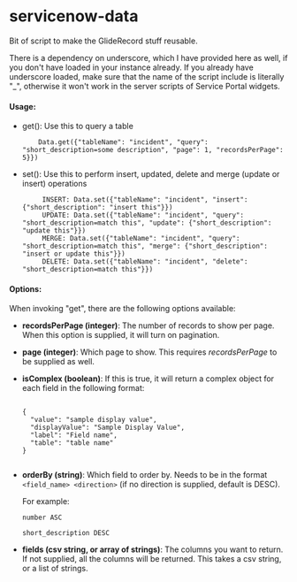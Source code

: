 # servicenow-data
Bit of script to make the GlideRecord stuff reusable.

There is a dependency on underscore, which I have provided here as well, if you don't have loaded in your instance already. If you already have underscore loaded, make sure that the name of the script include is literally "_", otherwise it won't work in the server scripts of Service Portal widgets.

#### Usage:
  * get(): Use this to query a table
            
            Data.get({"tableName": "incident", "query": "short_description=some description", "page": 1, "recordsPerPage": 5}})           
            
  * set(): Use this to perform insert, updated, delete and merge (update or insert) operations
             
             INSERT: Data.set({"tableName": "incident", "insert": {"short_description": "insert this"}})
             UPDATE: Data.set({"tableName": "incident", "query": "short_description=match this", "update": {"short_description": "update this"}})
             MERGE: Data.set({"tableName": "incident", "query": "short_description=match this", "merge": {"short_description": "insert or update this"}})
             DELETE: Data.set({"tableName": "incident", "delete": "short_description=match this"}})

#### Options:
  When invoking "get", there are the following options available:
  
  * **recordsPerPage (integer)**: The number of records to show per page. When this option is supplied, it will turn on pagination.
  * **page (integer)**: Which page to show. This requires *recordsPerPage* to be supplied as well.
  * **isComplex (boolean)**: If this is true, it will return a complex object for each field in the following format:
  
      ```
      
      {
        "value": "sample display value",
        "displayValue": "Sample Display Value",
        "label": "Field name",
        "table": "table name"
      }
                
      ```
  			
  
  * **orderBy (string)**: Which field to order by. Needs to be in the format `<field_name> <direction>` (if no direction is supplied, default is DESC).
  
    For example:
    
    ```
    number ASC
    ```
    
    ```
    short_description DESC
    ```
  * **fields (csv string, or array of strings)**: The columns you want to return. If not supplied, all the columns will be returned. This takes a csv string, or a list of strings.